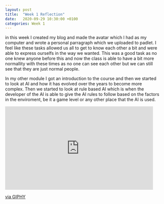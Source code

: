 ```yaml
---
layout: post
title:  "Week 1 Reflection"
date:   2020-09-29 10:30:00 +0100
categories: Week 1
---
```

in this week I created my blog and made the avatar which I had as my computer and wrote a personal parragraph which we uploaded to padlet. I feel like these tasks allowed us all to get to know each other a bit and were able to express ourselfs in the way we wanted. This was a good task as no one knew anyone before this and now the class is able to have a bit more normallity with these times as no one can see each other but we can still see that they are just normal people.


In my other module I got an introduction to the course and then we started to look at AI and how it has evolved over the years to become more complex. Then we started to look at rule based AI which is when the developer of the AI is able to give the AI rules to follow based on the factors in the enviroment, be it a game level or any other place that the AI is used.


<iframe src="https://giphy.com/embed/RM5ntK7mRv0nmgKcRP" width="480" height="270" frameBorder="0" class="giphy-embed" allowFullScreen></iframe><p><a href="https://giphy.com/gifs/RM5ntK7mRv0nmgKcRP">via GIPHY</a></p>
